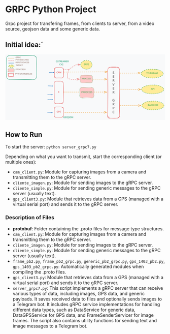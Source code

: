# GRPC Python Project
Grpc project for transfering frames, from clients to server, from a video source, geojson data and some generic data.

## Initial idea:´

![Idea inicial](grpc_mciroservices.excalidraw.svg)

## How to Run

To start the server: `python server_grpc7.py`

Depending on what you want to transmit, start the corresponding client (or multiple ones):
- `cam_client.py`: Module for capturing images from a camera and transmitting them to the gRPC server.
- `cliente_imagen.py`: Module for sending images to the gRPC server.
- `cliente_simple.py`: Module for sending generic messages to the gRPC server (usually text).
- `gps_client3.py`: Module that retrieves data from a GPS (managed with a virtual serial port) and sends it to the gRPC server.

### Description of Files

- **protobuf**: Folder containing the .proto files for message type structures.
- `cam_client.py`: Module for capturing images from a camera and transmitting them to the gRPC server.
- `cliente_imagen.py`: Module for sending images to the gRPC server.
- `cliente_simple.py`: Module for sending generic messages to the gRPC server (usually text).
- `frame_pb2.py`, `frame_pb2_grpc.py`, `generic_pb2_grpc.py`, `gps_1403_pb2.py`, `gps_1403_pb2_grpc.py`: Automatically generated modules when compiling the .proto files.
- `gps_client3.py`: Module that retrieves data from a GPS (managed with a virtual serial port) and sends it to the gRPC server.
- `server_grpc7.py`: This script implements a gRPC server that can receive various types of data, including images, GPS data, and generic payloads. It saves received data to files and optionally sends images to a Telegram bot. It includes gRPC service implementations for handling different data types, such as DataService for generic data, DataGPSService for GPS data, and FrameSenderServicer for image frames. The script also contains utility functions for sending text and image messages to a Telegram bot.
